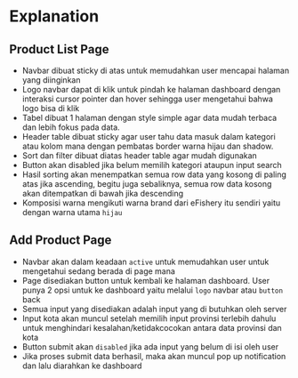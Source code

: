 # Explanation

## Product List Page
* Navbar dibuat sticky di atas untuk memudahkan user mencapai halaman yang diinginkan
* Logo navbar dapat di klik untuk pindah ke halaman dashboard dengan interaksi cursor pointer dan hover sehingga user mengetahui bahwa logo bisa di klik
* Tabel dibuat 1 halaman dengan style simple agar data mudah terbaca dan lebih fokus pada data.
* Header table dibuat sticky agar user tahu data masuk dalam kategori atau kolom mana dengan pembatas border warna hijau dan shadow.
* Sort dan filter dibuat diatas header table agar mudah digunakan
* Button akan disabled jika belum memilih kategori ataupun input search
* Hasil sorting akan menempatkan semua row data yang kosong di paling atas jika ascending, begitu juga sebaliknya, semua row data kosong akan ditempatkan di bawah jika descending
* Komposisi warna mengikuti warna brand dari eFishery itu sendiri yaitu dengan warna utama `hijau`


## Add Product Page
* Navbar akan dalam keadaan `active` untuk memudahkan user untuk mengetahui sedang berada di page mana
* Page disediakan button untuk kembali ke halaman dashboard. User punya 2 opsi untuk ke dashboard yaitu melalui `logo` navbar atau `button` back
* Semua input yang disediakan adalah input yang di butuhkan oleh server
* Input kota akan muncul setelah memilih input provinsi terlebih dahulu untuk menghindari kesalahan/ketidakcocokan antara data provinsi dan kota
* Button submit akan `disabled` jika ada input yang belum di isi oleh user
* Jika proses submit data berhasil, maka akan muncul pop up notification dan lalu diarahkan ke dashboard
